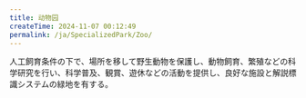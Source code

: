 ```yaml
---
title: 动物园
createTime: 2024-11-07 00:12:49
permalink: /ja/SpecializedPark/Zoo/
---
```


人工飼育条件の下で、場所を移して野生動物を保護し、動物飼育、繁殖などの科学研究を行い、科学普及、観賞、遊休などの活動を提供し、良好な施設と解説標識システムの緑地を有する。